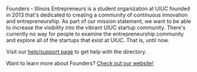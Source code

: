 Founders - Illinois Entrepreneurs is a student organization at UIUC founded in 2013 that's dedicated to creating a community of continuous innovation and entrepreneurship. As part of our mission statement, we want to be able to increase the visibility into the vibrant UIUC startup community. There's currently no way for people to examine the entrepreneurship community and explore all of the startups that exist at UIUC. That is, until now.


Visit our [help/support page](/help/getting-registered) to get help with the directory. 

Want to learn more about Founders? [Check out our website!](https://www.foundersillinois.org/about)


​

